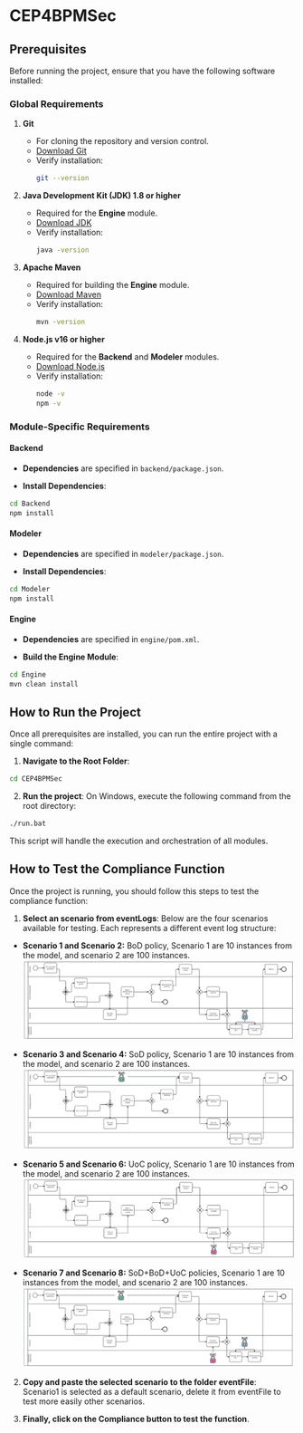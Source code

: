 # CEP4BPMSec

## Prerequisites

Before running the project, ensure that you have the following software installed:

### Global Requirements

1. **Git**
   - For cloning the repository and version control.
   - [Download Git](https://github.com/ajvarela/caise2025/)
   - Verify installation:
     ```bash
     git --version
     ```

2. **Java Development Kit (JDK) 1.8 or higher**
   - Required for the **Engine** module.
   - [Download JDK](https://www.oracle.com/java/technologies/javase-downloads.html)
   - Verify installation:
     ```bash
     java -version
     ```

3. **Apache Maven**
   - Required for building the **Engine** module.
   - [Download Maven](https://maven.apache.org/)
   - Verify installation:
     ```bash
     mvn -version
     ```

4. **Node.js v16 or higher**
   - Required for the **Backend** and **Modeler** modules.
   - [Download Node.js](https://nodejs.org/)
   - Verify installation:
     ```bash
     node -v
     npm -v
     ```

### Module-Specific Requirements

#### Backend

- **Dependencies** are specified in `backend/package.json`.

- **Install Dependencies**:
```bash
cd Backend
npm install
```

#### Modeler

- **Dependencies** are specified in `modeler/package.json`.

- **Install Dependencies**:
```bash
cd Modeler
npm install
```

#### Engine

- **Dependencies** are specified in `engine/pom.xml`.

- **Build the Engine Module**:
```bash
cd Engine
mvn clean install
```

## How to Run the Project

Once all prerequisites are installed, you can run the entire project with a single command:

 1. **Navigate to the Root Folder**:
```bash
cd CEP4BPMSec
```

 2. **Run the project**:
On Windows, execute the following command from the root directory:
```bash
./run.bat
```
This script will handle the execution and orchestration of all modules.

## How to Test the Compliance Function

Once the project is running, you should follow this steps to test the compliance function:

 1. **Select an scenario from eventLogs**:
Below are the four scenarios available for testing. Each represents a different event log structure:

- **Scenario 1 and Scenario 2:** BoD policy, Scenario 1 are 10 instances from the model, and scenario 2 are 100 instances.
  ![Scenario 1 and Scenario 2](images/scenario1&2.png)

- **Scenario 3 and Scenario 4:** SoD policy, Scenario 1 are 10 instances from the model, and scenario 2 are 100 instances.
  ![Scenario 3 and Scenario 4](images/scenario3&4.png)

- **Scenario 5 and Scenario 6:** UoC policy, Scenario 1 are 10 instances from the model, and scenario 2 are 100 instances.
  ![Scenario 5 and Scenario 6](images/scenario5&6.png)

- **Scenario 7 and Scenario 8:** SoD+BoD+UoC policies, Scenario 1 are 10 instances from the model, and scenario 2 are 100 instances.
  ![Scenario 7 and Scenario 8](images/scenario7&8.png)

 2. **Copy and paste the selected scenario to the folder eventFile**:
Scenario1 is selected as a default scenario, delete it from eventFile to test more easily other scenarios.

 3. **Finally, click on the Compliance button to test the function**.